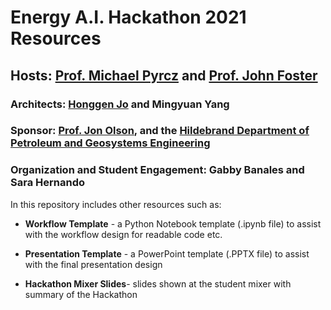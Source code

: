 # Energy A.I. Hackathon 2021 Resources

## Hosts: [Prof. Michael Pyrcz](https://twitter.com/GeostatsGuy) and [Prof. John Foster](https://twitter.com/johntfoster)

### Architects: [Honggen Jo](https://twitter.com/HonggeunJ) and Mingyuan Yang

### Sponsor: [Prof. Jon Olson](https://twitter.com/ProfJEOlson), and the [Hildebrand Department of Petroleum and Geosystems Engineering](https://twitter.com/UT_PGE)

### Organization and Student Engagement: Gabby Banales and Sara Hernando

In this repository includes other resources such as:

* **Workflow Template** - a Python Notebook template (.ipynb file) to assist with the workflow design for readable code etc.

* **Presentation Template** - a PowerPoint template (.PPTX file) to assist with the final presentation design

* **Hackathon Mixer Slides**- slides shown at the student mixer with summary of the Hackathon 
